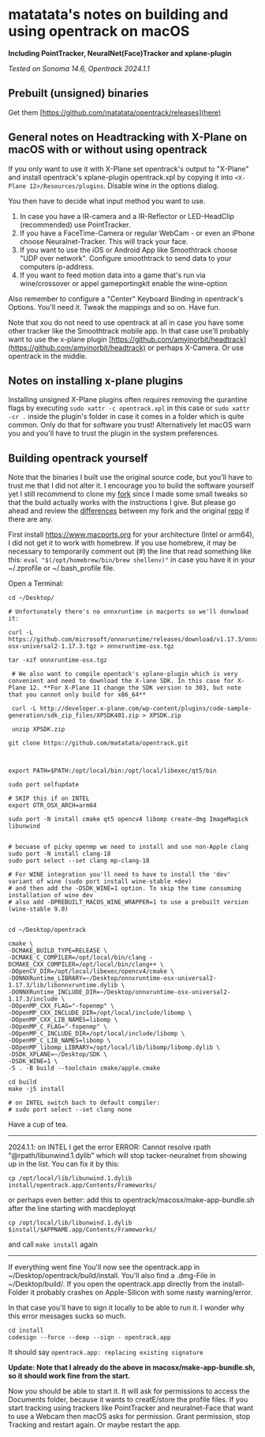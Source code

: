 # matatata's notes on building and using opentrack on macOS

**Including PointTracker, NeuralNet(Face)Tracker and xplane-plugin**

*Tested on Sonoma 14.6, Opentrack 2024.1.1*

## Prebuilt (unsigned) binaries

Get them [https://github.com/matatata/opentrack/releases](here)

## General notes on Headtracking with X-Plane on macOS with or without using opentrack

If you only want to use it with X-Plane set opentrack's output to "X-Plane" and install opentrack's xplane-plugin opentrack.xpl by copying it into `<X-Plane 12>/Resources/plugins`. Disable wine in the options dialog.

You then have to decide what input method you want to use.
1. In case you have a IR-camera and a IR-Reflector or LED-HeadClip (recommended) use PointTracker.
2. If you have a FaceTime-Camera or regular WebCam - or even an iPhone choose Neuralnet-Tracker. This will track your face.
3. If you want to use the iOS or Android App like Smoothtrack choose "UDP over network". Configure smoothtrack to send data to your computers ip-address.
4. If you want to feed motion data into a game that's run via wine/crossover or appel gameportingkit enable the wine-option

Also remember to configure a "Center" Keyboard Binding in opentrack's Options. You'll need it. Tweak the mappings and so on. Have fun.

Note that xou do not need to use opentrack at all in case you have some other tracker like the Smoothtrack mobile app. In that case use'll probably want to use the x-plane plugin [https://github.com/amyinorbit/headtrack](https://github.com/amyinorbit/headtrack) or perhaps X-Camera. Or use opentrack in the middle.


## Notes on installing x-plane plugins
Installing unsigned X-Plane plugins often requires removing the qurantine flags by executing `sudo xattr -c opentrack.xpl` in this case or `sudo xattr -cr .` inside the plugin's folder in case it comes in a folder which is quite common. Only do that for software you trust! Alternatively let macOS warn you and you'll have to trust the plugin in the system preferences.

## Building opentrack yourself
Note that the binaries I built use the original source code, but you'll have to trust me that I did not alter it. I encourage you to build the software yourself yet I still recommend to clone my [fork](https://github.com/matatata/opentrack) since I made some small tweaks so that the build actually works with the instructions I give. But please go ahead and review the [differences](https://github.com/opentrack/opentrack/compare/master...matatata:opentrack:master) between my fork and the original [repo](https://github.com/opentrack/opentrack) if there are any.

First install https://www.macports.org for your architecture (Intel or arm64), I did not get it to work with homebrew.
If you use homebrew, it may be necessary to temporarily comment out (#) the line that read something like this: `eval "$(/opt/homebrew/bin/brew shellenv)"` in case you have it in your ~/.zprofile or ~/.bash_profile file.

Open a Terminal:

    cd ~/Desktop/
    
    # Unfortunately there's no onnxruntime in macports so we'll donwload it:

    curl -L https://github.com/microsoft/onnxruntime/releases/download/v1.17.3/onnxruntime-osx-universal2-1.17.3.tgz > onnxruntime-osx.tgz
    
    tar -xzf onnxruntime-osx.tgz 

	 # We also want to compile opentack's xplane-plugin which is very convenient and need to download the X-lane SDK. In this case for X-Plane 12. **For X-Plane 11 change the SDK version to 303, but note that you cannot only build for x86_64**
	 
	 curl -L http://developer.x-plane.com/wp-content/plugins/code-sample-generation/sdk_zip_files/XPSDK401.zip > XPSDK.zip
	 
	 unzip XPSDK.zip

    git clone https://github.com/matatata/opentrack.git

    

    export PATH=$PATH:/opt/local/bin:/opt/local/libexec/qt5/bin
    
    sudo port selfupdate
    
    # SKIP this if on INTEL
    export OTR_OSX_ARCH=arm64

    sudo port -N install cmake qt5 opencv4 libomp create-dmg ImageMagick libunwind

    
    # becuase of picky openmp we need to install and use non-Apple clang
    sudo port -N install clang-18
    sudo port select --set clang mp-clang-18

    # For WINE integration you'll need to have to install the 'dev' variant of wine (sudo port install wine-stable +dev)
    # and then add the -DSDK_WINE=1 option. To skip the time consuming installation of wine dev
    # also add -DPREBUILT_MACOS_WINE_WRAPPER=1 to use a prebuilt version (wine-stable 9.0)

    
    cd ~/Desktop/opentrack
    
    cmake \
	-DCMAKE_BUILD_TYPE=RELEASE \
 	-DCMAKE_C_COMPILER=/opt/local/bin/clang -DCMAKE_CXX_COMPILER=/opt/local/bin/clang++ \
	-DOpenCV_DIR=/opt/local/libexec/opencv4/cmake \
	-DONNXRuntime_LIBRARY=~/Desktop/onnxruntime-osx-universal2-1.17.3/lib/libonnxruntime.dylib \
	-DONNXRuntime_INCLUDE_DIR=~/Desktop/onnxruntime-osx-universal2-1.17.3/include \
	-DOpenMP_CXX_FLAG="-fopenmp" \
	-DOpenMP_CXX_INCLUDE_DIR=/opt/local/include/libomp \
	-DOpenMP_CXX_LIB_NAMES=libomp \
	-DOpenMP_C_FLAG="-fopenmp" \
	-DOpenMP_C_INCLUDE_DIR=/opt/local/include/libomp \
	-DOpenMP_C_LIB_NAMES=libomp \
	-DOpenMP_libomp_LIBRARY=/opt/local/lib/libomp/libomp.dylib \
	-DSDK_XPLANE=~/Desktop/SDK \
 	-DSDK_WINE=1 \
	-S . -B build --toolchain cmake/apple.cmake
    
    cd build
    make -j5 install
    
    # on INTEL switch bach to default compiler:
    # sudo port select --set clang none

Have a cup of tea.

--------------
2024.1.1: on INTEL I get the error ERROR: Cannot resolve rpath "@rpath/libunwind.1.dylib" which will stop tacker-neuralnet from showing up in the list. You can fix it by this:

    cp /opt/local/lib/libunwind.1.dylib install/opentrack.app/Contents/Frameworks/

or perhaps even better: add this to opentrack/macosx/make-app-bundle.sh after the line starting with macdeployqt

    cp /opt/local/lib/libunwind.1.dylib $install/$APPNAME.app/Contents/Frameworks/

and call `make install` again

--------------

        
If everything went fine You'll now see the opentrack.app in ~/Desktop/opentrack/build/install. You'll also find a .dmg-File in ~/Desktop/build/. If you open the opentrack.app directly from the install-Folder it probably crashes on Apple-Silicon with some nasty warning/error.

In that case you'll have to sign it locally to be able to run it. I wonder why this error messages sucks so much.

    cd install
    codesign --force --deep --sign - opentrack.app
        
It should say `opentrack.app: replacing existing signature`

**Update: Note that I already do the above in macosx/make-app-bundle.sh, so it should work fine from the start.**
        
Now you should be able to start it. It will ask for permissions to access the Documents folder, because it wants to creatE/store the profile files. If you start tracking using trackers like PointTracker and neuralnet-Face that want to use a Webcam then macOS asks for permission. Grant permission, stop Tracking and restart again. Or maybe restart the app.




  




